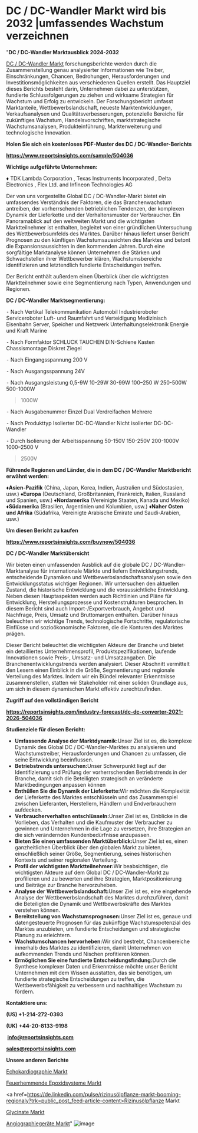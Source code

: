 # DC / DC-Wandler Markt wird bis 2032 |umfassendes Wachstum verzeichnen

"<strong><b>DC / DC-Wandler Marktausblick 2024-2032</b></strong>

<a href=https://www.reportsinsights.com/sample/504036>DC / DC-Wandler Markt</a> forschungsberichte werden durch die Zusammenstellung genau analysierter Informationen wie Treiber, Einschränkungen, Chancen, Bedrohungen, Herausforderungen und Investitionsmöglichkeiten aus verschiedenen Quellen erstellt. Das Hauptziel dieses Berichts besteht darin, Unternehmen dabei zu unterstützen, fundierte Schlussfolgerungen zu ziehen und wirksame Strategien für Wachstum und Erfolg zu entwickeln. Der Forschungsbericht umfasst Marktanteile, Wettbewerbslandschaft, neueste Marktentwicklungen, Verkaufsanalysen und Qualitätsverbesserungen, potenzielle Bereiche für zukünftiges Wachstum, Handelsvorschriften, marktstrategische Wachstumsanalysen, Produkteinführung, Markterweiterung und technologische Innovation.

<strong><b>Holen Sie sich ein kostenloses PDF-Muster des DC / DC-Wandler-Berichts</b></strong>

<a href=https://www.reportsinsights.com/sample/504036><strong><u>https://www.reportsinsights.com/sample/504036</u></strong></a>

<strong>Wichtige aufgeführte Unternehmen:</strong>

♦ TDK Lambda Corporation , Texas Instruments Incorporated , Delta Electronics , Flex Ltd.  and Infineon Technologies AG

Der von uns vorgestellte Global DC / DC-Wandler-Markt bietet ein umfassendes Verständnis der Faktoren, die das Branchenwachstum antreiben, der vorherrschenden betrieblichen Tendenzen, der komplexen Dynamik der Lieferkette und der Verhaltensmuster der Verbraucher. Ein Panoramablick auf den weltweiten Markt und die wichtigsten Marktteilnehmer ist enthalten, begleitet von einer gründlichen Untersuchung des Wettbewerbsumfelds des Marktes. Darüber hinaus liefert unser Bericht Prognosen zu den künftigen Wachstumsaussichten des Marktes und betont die Expansionsaussichten in den kommenden Jahren. Durch eine sorgfältige Marktanalyse können Unternehmen die Stärken und Schwachstellen ihrer Wettbewerber klären, Wachstumsbereiche identifizieren und letztendlich fundierte Entscheidungen treffen.

Der Bericht enthält außerdem einen Überblick über die wichtigsten Marktteilnehmer sowie eine Segmentierung nach Typen, Anwendungen und Regionen.

<strong>DC / DC-Wandler Marktsegmentierung:</strong>

⁃ Nach Vertikal
Telekommunikation
Automobil
Industrieroboter
Serviceroboter
Luft- und Raumfahrt und Verteidigung
Medizinisch
Eisenbahn
Server, Speicher und Netzwerk
Unterhaltungselektronik
Energie und Kraft
Marine

⁃ Nach Formfaktor
SCHLUCK
TAUCHEN
DIN-Schiene
Kasten
Chassismontage
Diskret
Ziegel

⁃ Nach Eingangsspannung
200 V

⁃ Nach Ausgangsspannung
24V

⁃ Nach Ausgangsleistung
0,5-9W
10-29W
30-99W
100–250 W
250-500W
500-1000W
>1000W

⁃ Nach Ausgabenummer
Einzel
Dual
Verdreifachen
Mehrere

⁃ Nach Produkttyp
Isolierter DC-DC-Wandler
Nicht isolierter DC-DC-Wandler

⁃ Durch Isolierung der Arbeitsspannung
50-150V
150-250V
200-1000V
1000–2500 V
>2500V

<strong><b>Führende Regionen und Länder, die in dem DC / DC-Wandler Marktbericht erwähnt werden:</b></strong>

<strong><b>♦Asien-Pazifik</b></strong> (China, Japan, Korea, Indien, Australien und Südostasien, usw.)
<strong><b>♦Europa</b></strong> (Deutschland, Großbritannien, Frankreich, Italien, Russland und Spanien, usw.)
♦<strong><b>Nordamerika</b></strong> (Vereinigte Staaten, Kanada und Mexiko)
<strong><b>♦Südamerika</b></strong> (Brasilien, Argentinien und Kolumbien, usw.)
<strong><b>♦Naher Osten und Afrika</b></strong> (Südafrika, Vereinigte Arabische Emirate und Saudi-Arabien, usw.)

<strong>Um diesen Bericht zu kaufen</strong>

<a href=https://www.reportsinsights.com/buynow/504036><strong><u>https://www.reportsinsights.com/buynow/504036</u></strong></a>

<strong>DC / DC-Wandler Marktübersicht</strong>

Wir bieten einen umfassenden Ausblick auf die globale DC / DC-Wandler-Marktanalyse für internationale Märkte und liefern Entwicklungstrends, entscheidende Dynamiken und Wettbewerbslandschaftsanalysen sowie den Entwicklungsstatus wichtiger Regionen. Wir untersuchen den aktuellen Zustand, die historische Entwicklung und die voraussichtliche Entwicklung. Neben diesen Hauptaspekten werden auch Richtlinien und Pläne für Entwicklung, Herstellungsprozesse und Kostenstrukturen besprochen. In diesem Bericht sind auch Import-/Exportverbrauch, Angebot und Nachfrage, Preis, Umsatz und Bruttomargen enthalten. Darüber hinaus beleuchten wir wichtige Trends, technologische Fortschritte, regulatorische Einflüsse und sozioökonomische Faktoren, die die Konturen des Marktes prägen.

Dieser Bericht beleuchtet die wichtigsten Akteure der Branche und bietet ein detailliertes Unternehmensprofil, Produktspezifikationen, laufende Innovationen sowie Preis-, Umsatz- und Umsatzangaben. Die Branchenentwicklungstrends werden analysiert. Dieser Abschnitt vermittelt den Lesern einen Einblick in die Größe, Segmentierung und regionale Verteilung des Marktes. Indem wir ein Bündel relevanter Erkenntnisse zusammenstellen, statten wir Stakeholder mit einer soliden Grundlage aus, um sich in diesem dynamischen Markt effektiv zurechtzufinden.

<strong>Zugriff auf den vollständigen Bericht</strong>

<a href=https://reportsinsights.com/industry-forecast/dc-dc-converter-2021-2026-504036><strong>https://reportsinsights.com/industry-forecast/dc-dc-converter-2021-2026-504036</strong></a>

<strong>Studienziele für diesen Bericht:</strong>
<ul>
  <li><strong>Umfassende Analyse der Marktdynamik:</strong>Unser Ziel ist es, die komplexe Dynamik des Global DC / DC-Wandler-Marktes zu analysieren und Wachstumstreiber, Herausforderungen und Chancen zu umfassen, die seine Entwicklung beeinflussen.</li>
  <li><strong>Betriebstrends untersuchen:</strong>Unser Schwerpunkt liegt auf der Identifizierung und Prüfung der vorherrschenden Betriebstrends in der Branche, damit sich die Beteiligten strategisch an veränderte Marktbedingungen anpassen können</li>
  <li><strong>Enthüllen Sie die Dynamik der Lieferkette:</strong>Wir möchten die Komplexität der Lieferkette des Marktes entschlüsseln und das Zusammenspiel zwischen Lieferanten, Herstellern, Händlern und Endverbrauchern aufdecken.</li>
  <li><strong>Verbraucherverhalten entschlüsseln:</strong>Unser Ziel ist es, Einblicke in die Vorlieben, das Verhalten und die Kaufmuster der Verbraucher zu gewinnen und Unternehmen in die Lage zu versetzen, ihre Strategien an die sich verändernden Kundenbedürfnisse anzupassen.</li>
  <li><strong>Bieten Sie einen umfassenden Marktüberblick:</strong>Unser Ziel ist es, einen ganzheitlichen Überblick über den globalen Markt zu bieten, einschließlich seiner Größe, Segmentierung, seines historischen Kontexts und seiner regionalen Verteilung.</li>
  <li><strong>Profil der wichtigsten Marktteilnehmer:</strong>Wir beabsichtigen, die wichtigsten Akteure auf dem Global DC / DC-Wandler-Markt zu profilieren und zu bewerten und ihre Strategien, Marktpositionierung und Beiträge zur Branche hervorzuheben.</li>
  <li><strong>Analyse der Wettbewerbslandschaft:</strong>Unser Ziel ist es, eine eingehende Analyse der Wettbewerbslandschaft des Marktes durchzuführen, damit die Beteiligten die Dynamik und Wettbewerbskräfte des Marktes verstehen können.</li>
  <li><strong>Bereitstellung von Wachstumsprognosen:</strong>Unser Ziel ist es, genaue und datengesteuerte Prognosen für das zukünftige Wachstumspotenzial des Marktes anzubieten, um fundierte Entscheidungen und strategische Planung zu erleichtern.</li>
  <li><strong>Wachstumschancen hervorheben:</strong>Wir sind bestrebt, Chancenbereiche innerhalb des Marktes zu identifizieren, damit Unternehmen von aufkommenden Trends und Nischen profitieren können.</li>
  <li><strong>Ermöglichen Sie eine fundierte Entscheidungsfindung:</strong>Durch die Synthese komplexer Daten und Erkenntnisse möchte unser Bericht Unternehmen mit dem Wissen ausstatten, das sie benötigen, um fundierte strategische Entscheidungen zu treffen, die Wettbewerbsfähigkeit zu verbessern und nachhaltiges Wachstum zu fördern<strong>.</strong></li>
</ul>
<strong>Kontaktiere uns:</strong>

<strong>(US) +1-214-272-0393</strong>

<strong>(UK) +44-20-8133-9198</strong>

<strong> </strong><a href=info@reportsinsights.com><strong><u>info@reportsinsights.com</u></strong></a>

<a href=sales@reportsinsights.com><strong><u>sales@reportsinsights.com</u></strong></a>

<strong>Unsere anderen Berichte</strong>

<a href=https://de.linkedin.com/pulse/echokardiographie-markt-gro%C3%9Fe-wettbewerbsf%C3%A4hige-unternehmen-zfesf/>Echokardiographie Markt</a>

<a href=https://de.linkedin.com/pulse/feuerhemmende-epoxidsysteme-markt-größe-wettbewerbsstrategien-qkogf/>Feuerhemmende Epoxidsysteme Markt</a>

<a href=https://de.linkedin.com/pulse/rizinusölpflanze-markt-booming-regionaly?trk=public_post_feed-article-content>Rizinusölpflanze Markt</a>

<a href=https://de.linkedin.com/pulse/glycinate-markt-2024-forschungsumfang-hintergrund-25egc/>Glycinate Markt</a>

<a href=https://de.linkedin.com/pulse/angiographiegeräte-markt-2023-erkundung-des-marktpotenzials-uz0wc/>Angiographiegeräte Markt</a>"
![image](https://github.com/Jaayaachit/RItrends/assets/158452289/7431256f-9657-418a-8140-e9d74fd82819)
